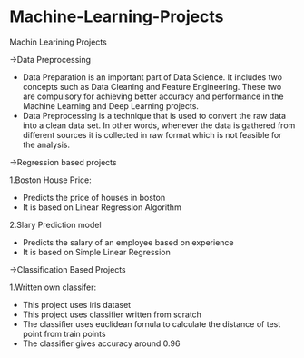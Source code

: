 # Machine-Learning-Projects
Machin Learining Projects

->Data Preprocessing
  - Data Preparation is an important part of Data Science. It includes two concepts such as Data Cleaning and Feature Engineering. These       two are compulsory for achieving better accuracy and performance in the Machine Learning and Deep Learning projects.
  - Data Preprocessing is a technique that is used to convert the raw data into a clean data set. In other words, whenever the data is         gathered from different sources it is collected in raw format which is not feasible for the analysis.

->Regression based projects

  1.Boston House Price:
   - Predicts the price of houses in boston
   - It is based on Linear Regression Algorithm
  
  2.Slary Prediction model
   - Predicts the salary of an employee based on experience
   - It is based on Simple Linear Regression
   
->Classification Based Projects

  1.Written own classifer:
   - This project uses iris dataset
   - This project uses classifier written from scratch
   - The classifier uses euclidean fornula to calculate the distance of test point from train points
   - The classifier gives accuracy around 0.96

